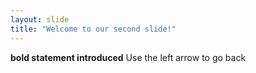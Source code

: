 ```yaml
---
layout: slide
title: "Welcome to our second slide!"
---
```

**bold statement introduced**
Use the left arrow to go back

